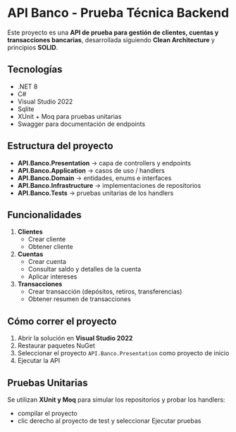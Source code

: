 # API Banco - Prueba Técnica Backend

Este proyecto es una **API de prueba para gestión de clientes, cuentas y transacciones bancarias**, desarrollada siguiendo **Clean Architecture** y principios **SOLID**.

## Tecnologías

- .NET 8
- C#
- Visual Studio 2022
- Sqlite
- XUnit + Moq para pruebas unitarias
- Swagger para documentación de endpoints

## Estructura del proyecto

- **API.Banco.Presentation** → capa de controllers y endpoints
- **API.Banco.Application** → casos de uso / handlers
- **API.Banco.Domain** → entidades, enums e interfaces
- **API.Banco.Infrastructure** → implementaciones de repositorios
- **API.Banco.Tests** → pruebas unitarias de los handlers

## Funcionalidades

1. **Clientes**
   - Crear cliente
   - Obtener cliente
2. **Cuentas**
   - Crear cuenta
   - Consultar saldo y detalles de la cuenta
   - Aplicar intereses
3. **Transacciones**
   - Crear transacción (depósitos, retiros, transferencias)
   - Obtener resumen de transacciones

## Cómo correr el proyecto

1. Abrir la solución en **Visual Studio 2022**
2. Restaurar paquetes NuGet
3. Seleccionar el proyecto `API.Banco.Presentation` como proyecto de inicio
4. Ejecutar la API 

## Pruebas Unitarias

Se utilizan **XUnit y Moq** para simular los repositorios y probar los handlers:

- compilar el proyecto
- clic derecho al proyecto de test y seleccionar Ejecutar pruebas
